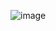 ![image](https://github.com/Still-Learning-code/Linear-Gradient-Overlay/assets/60667599/54f903bb-7bf9-4290-bd88-6a2962644fdc)
